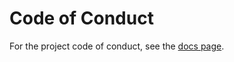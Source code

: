 # Code of Conduct

For the project code of conduct, see the [docs page](https://pyrolite-meltsutil.readthedocs.io/en/develop/conduct.html).
